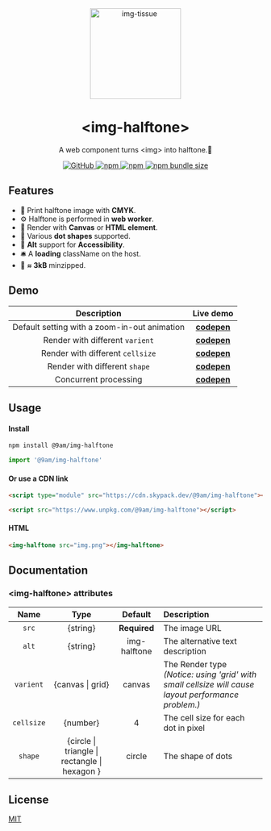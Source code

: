 <div align="center">
	<img src="https://github.com/9am/9am.github.io/assets/1435457/3310c374-8cd7-4c2b-ad68-c349ede61598" alt="img-tissue" width="180" height="180" />
	<h1>&lt;img-halftone&gt;</h1>
	<p>A web component turns &lt;img&gt; into halftone.🥑</p>
    <p>
        <a href="https://github.com/9am/img-halftone/blob/main/LICENSE">
            <img alt="GitHub" src="https://img.shields.io/github/license/9am/img-halftone?style=flat-square&color=success">
        </a>
        <a href="https://www.npmjs.com/package/@9am/img-halftone">
            <img alt="npm" src="https://img.shields.io/npm/v/@9am/img-halftone?style=flat-square&color=orange">
        </a>
        <a href="https://www.npmjs.com/package/@9am/img-halftone">
            <img alt="npm" src="https://img.shields.io/npm/dt/@9am/img-halftone?style=flat-square&color=blue">
        </a>
        <a href="https://bundlephobia.com/package/@9am/img-halftone@latest">
            <img alt="npm bundle size" src="https://img.shields.io/bundlephobia/minzip/@9am/img-halftone?style=flat-square">
        </a>
    </p>
</div>

## Features
- 🎨 Print halftone image with **CMYK**.
- ⚙️  Halftone is performed in **web worker**.
- 📜 Render with **Canvas** or **HTML element**.
- 🧩 Various **dot shapes** supported.
- 🔖 **Alt** support for **Accessibility**.
- 🛎 A **loading** className on the host.
- 💽 **≈ 3kB** minzipped.

## Demo

|Description|Live demo|
|:---------:|:-------:|
|Default setting with a zoom-in-out animation|[**codepen**](https://codepen.io/9am/pen/jOQdrmX)|
|Render with different `varient`|[**codepen**](https://codepen.io/9am/pen/vYQbaRJ)|
|Render with different `cellsize`|[**codepen**](https://codepen.io/9am/pen/OJadweB)|
|Render with different `shape`|[**codepen**](https://codepen.io/9am/pen/YzRBOKY)|
|Concurrent processing|[**codepen**](https://codepen.io/9am/pen/XWyOBjL)|


## Usage

#### Install

```sh
npm install @9am/img-halftone
```

```js
import '@9am/img-halftone'
```

#### Or use a CDN link

```html
<script type="module" src="https://cdn.skypack.dev/@9am/img-halftone"></script>
```

```html
<script src="https://www.unpkg.com/@9am/img-halftone"></script>
```

#### HTML

```html
<img-halftone src="img.png"></img-halftone>
```

## Documentation

### &lt;img-halftone&gt; attributes

|Name|Type|Default|Description|
|:--:|:--:|:-----:|:----------|
|`src`|{string}|**Required**|The image URL|
|`alt`|{string}|img-halftone|The alternative text description|
|`varient`|{canvas \| grid}|canvas|The Render type </br> *(Notice: using 'grid' with small cellsize will cause layout performance problem.)*|
|`cellsize`|{number}|4|The cell size for each dot in pixel|
|`shape`|{circle \| triangle \| rectangle \| hexagon }|circle|The shape of dots|

## License
[MIT](LICENSE)
